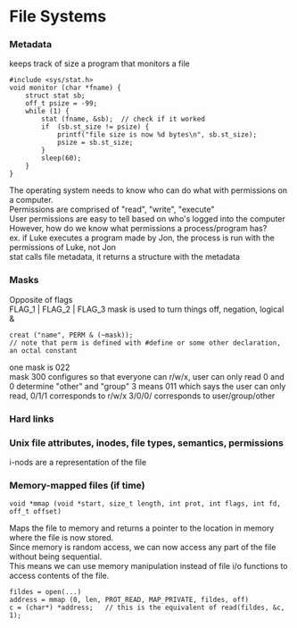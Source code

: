 # File Systems

### Metadata
keeps track of size
a program that monitors a file
```
#include <sys/stat.h>
void monitor (char *fname) {
	struct stat sb;
	off_t psize = -99;
	while (1) {
		stat (fname, &sb);	// check if it worked
		if  (sb.st_size != psize) {
			printf("file size is now %d bytes\n", sb.st_size);
			psize = sb.st_size;
		}
		sleep(60);
	}
}
```
The operating system needs to know who can do what with permissions on a computer.  
Permissions are comprised of "read", "write", "execute"  
User permissions are easy to tell based on who's logged into the computer  
However, how do we know what permissions a process/program has?  
ex. if Luke executes a program made by Jon, the process is run with the permissions of Luke, not Jon  
stat calls file metadata, it returns a structure with the metadata  

### Masks
Opposite of flags  
FLAG_1 | FLAG_2 | FLAG_3
mask is used to turn things off, negation, logical &
```
creat ("name", PERM & (~mask));
// note that perm is defined with #define or some other declaration, an octal constant
```
one mask is 022  
mask 300 configures so that everyone can r/w/x, user can only read
0 and 0 determine "other" and "group"
3 means 011 which says the user can only read, 0/1/1 corresponds to r/w/x
3/0/0/ corresponds to user/group/other  

### Hard links
### Unix file attributes, inodes, file types, semantics, permissions
i-nods are a representation of the file
### Memory-mapped files (if time)
```
void *mmap (void *start, size_t length, int prot, int flags, int fd, off_t offset)
```
Maps the file to memory and returns a pointer to the location in memory where the file is now stored.  
Since memory is random access, we can now access any part of the file without being sequential.  
This means we can use memory manipulation instead of file i/o functions to access contents of the file. 
```
fildes = open(...)
address = mmap (0, len, PROT_READ, MAP_PRIVATE, fildes, off)
c = (char*) *address;	// this is the equivalent of read(fildes, &c, 1);
```

